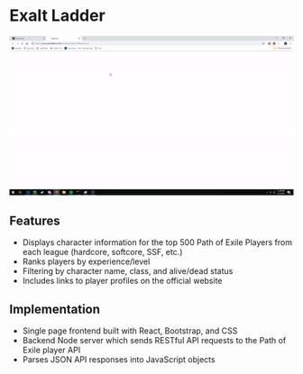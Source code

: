 # Exalt Ladder
![demo](./exalt-ladder.gif)

## Features
* Displays character information for the top 500 Path of Exile Players from each league (hardcore, softcore, SSF, etc.)
* Ranks players by experience/level
* Filtering by character name, class, and alive/dead status
* Includes links to player profiles on the official website

## Implementation
* Single page frontend built with React, Bootstrap, and CSS
* Backend Node server which sends RESTful API requests to the Path of Exile player API
* Parses JSON API responses into JavaScript objects
